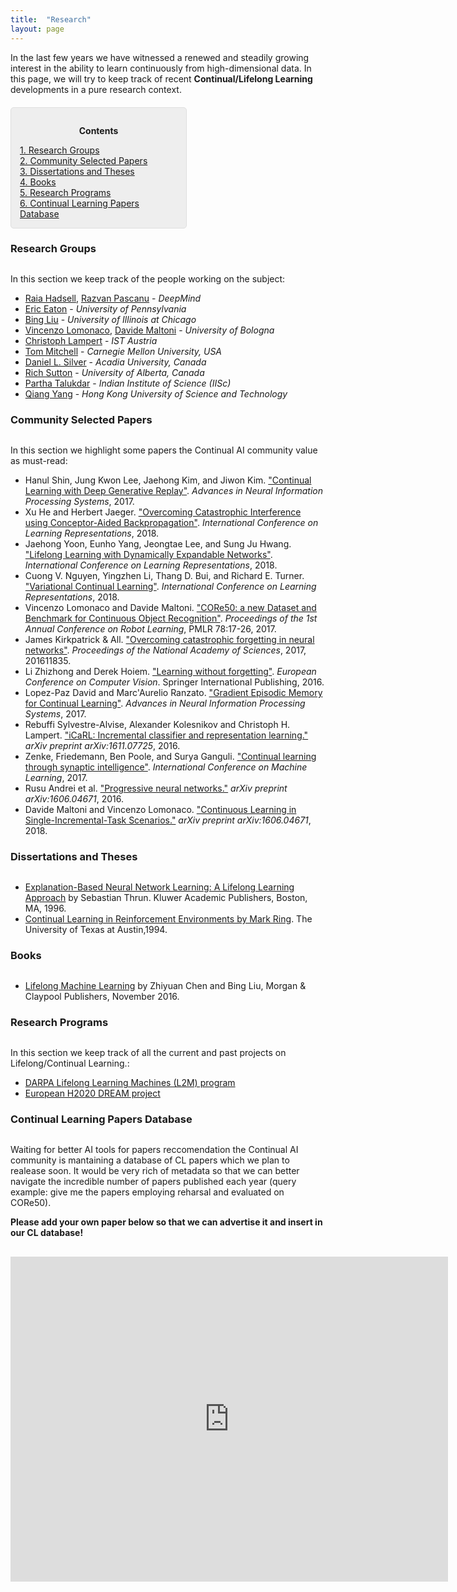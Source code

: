 ```yaml
---
title:  "Research"
layout: page
---
```


In the last few years we have witnessed a renewed and steadily growing interest in the ability to learn continuously from high-dimensional data. In this page, we will try to keep track of recent **Continual/Lifelong Learning** developments in a pure research context.

<div style="background: rgba(0,0,0,0.06) none repeat scroll 0% 0%; border: 1px solid rgb(222, 222, 222); padding: 1em; border-radius: 5px; margin-top:20px; max-width: 50%">
	<p style="text-align: center;"><strong>Contents</strong></p>
	<p style="text-align: left; margin-bottom: 0px;">	
		<a href="#research_groups">1. Research Groups</a><br>
		<a href="#selected_papers">2. Community Selected Papers</a><br>
		<a href="#dissertations">3. Dissertations and Theses</a><br>
		<a href="#books">4. Books</a><br>
		<a href="#projects">5. Research Programs</a><br>
		<a href="#all_papers">6. Continual Learning Papers Database</a>
	</p>
</div>

<a name="research_groups"></a>
<h3 id="" style="margin-bottom: 30px;">Research Groups</h3>

In this section we keep track of the people working on the subject:

- [Raia Hadsell][raia], [Razvan Pascanu][pascanu] - *DeepMind*
- [Eric Eaton][eaton] - *University of Pennsylvania*
- [Bing Liu][liu] - *University of Illinois at Chicago*
- [Vincenzo Lomonaco][lomonaco], [Davide Maltoni][maltoni] - *University of Bologna*
- [Christoph Lampert](http://pub.ist.ac.at/~chl/) - *IST Austria*
- [Tom Mitchell](http://www.cs.cmu.edu/~tom/) - *Carnegie Mellon University, USA*
- [Daniel L. Silver](http://plato.acadiau.ca/courses/comp/dsilver/DLSWebSIte/Welcome.html) - *Acadia University, Canada*
- [Rich Sutton](https://www.ualberta.ca/science/about-us/contact-us/faculty-directory/rich-sutton) - *University of Alberta, Canada*
- [Partha Talukdar](http://talukdar.net/) - *Indian Institute of Science (IISc)*
- [Qiang Yang](http://www.cs.ust.hk/~qyang/) - *Hong Kong University of Science and Technology*

<a name="selected_papers"></a>
<h3 id="" style="margin-bottom: 30px;">Community Selected Papers</h3>

In this section we highlight some papers the Continual AI community value as must-read: 

- Hanul Shin, Jung Kwon Lee, Jaehong Kim, and Jiwon Kim. ["Continual Learning with Deep Generative Replay"][dgr]. *Advances in Neural Information Processing Systems*, 2017.
- Xu He and Herbert Jaeger. ["Overcoming Catastrophic Interference using Conceptor-Aided Backpropagation"][cab]. *International Conference on Learning Representations*, 2018.
- Jaehong Yoon, Eunho Yang, Jeongtae Lee, and Sung Ju Hwang. ["Lifelong Learning with Dynamically Expandable Networks"][den]. *International Conference on Learning Representations*, 2018.
- Cuong V. Nguyen, Yingzhen Li, Thang D. Bui, and Richard E. Turner. ["Variational Continual Learning"][vcl]. *International Conference on Learning Representations*, 2018.
- Vincenzo Lomonaco and Davide Maltoni. ["CORe50: a new Dataset and Benchmark for Continuous Object Recognition"][core50]. *Proceedings of the 1st Annual Conference on Robot Learning*, PMLR 78:17-26, 2017.
- James Kirkpatrick & All. ["Overcoming catastrophic forgetting in neural networks"][ewc]. *Proceedings of the National Academy of Sciences*, 2017, 201611835.
- Li Zhizhong and Derek Hoiem. ["Learning without forgetting"][lwf]. *European Conference on Computer Vision*. Springer International Publishing, 2016.
- Lopez-Paz David and Marc'Aurelio Ranzato. ["Gradient Episodic Memory for Continual Learning"][gem]. *Advances in Neural Information Processing Systems*, 2017.
- Rebuffi Sylvestre-Alvise, Alexander Kolesnikov and Christoph H. Lampert. ["iCaRL: Incremental classifier and representation learning."][icarl] *arXiv preprint arXiv:1611.07725*, 2016.
- Zenke, Friedemann, Ben Poole, and Surya Ganguli. ["Continual learning through synaptic intelligence"][syn]. *International Conference on Machine Learning*, 2017.
- Rusu Andrei et al. ["Progressive neural networks."][pnn] *arXiv preprint arXiv:1606.04671*, 2016.
- Davide Maltoni and Vincenzo Lomonaco. ["Continuous Learning in Single-Incremental-Task Scenarios."](https://arxiv.org/abs/1806.08568) *arXiv preprint arXiv:1606.04671*, 2018.

<a name="dissertations"></a>
<h3 id="" style="margin-bottom: 30px;">Dissertations and Theses</h3>

- [Explanation-Based Neural Network Learning: A Lifelong Learning Approach](http://robots.stanford.edu/papers/thrun.book.html) by Sebastian Thrun. Kluwer Academic Publishers, Boston, MA, 1996.  
- [Continual Learning in Reinforcement Environments by Mark Ring](http://people.idsia.ch/~ring/Ring-dissertation.pdf). The University of Texas at Austin,1994. 

<a name="books"></a>
<h3 id="" style="margin-bottom: 30px;">Books</h3>

- [Lifelong Machine Learning](https://www.cs.uic.edu/~liub/lifelong-machine-learning.html) by Zhiyuan Chen and Bing Liu, Morgan & Claypool Publishers, November 2016.

<a name="projects"></a>
<h3 id="projects" style="margin-bottom: 30px;">Research Programs</h3>

In this section we keep track of all the current and past projects on Lifelong/Continual Learning.:

- [DARPA Lifelong Learning Machines (L2M) program][l2m]
- [European H2020 DREAM project][dream]

<a name="all_papers"></a>
<h3 id="" style="margin-bottom: 30px;">Continual Learning Papers Database</h3>
Waiting for better AI tools for papers reccomendation the Continual AI community is mantaining a database of CL papers which we plan to realease soon. It would be very rich of metadata so that we can better navigate the incredible number of papers published each year (query example: give me the papers employing reharsal and evaluated on CORe50). 

**Please add your own paper below so that we can advertise it and insert in our CL database!**

<div style="margin-top: 30px">
<iframe src="https://docs.google.com/forms/d/e/1FAIpQLScDXxXTt_rMbGkVRRBif6EUXBNm0VXdh1Kcbk94ckHYnkPNkg/viewform?embedded=true" width="700" height="520" frameborder="0" marginheight="0" marginwidth="0">Caricamento in corso...</iframe>
</div>

[linkedin]: https://www.linkedin.com/in/vincenzo
[raia]: http://raiahadsell.com/index.html
[pascanu]: https://scholar.google.ca/citations?user=eSPY8LwAAAAJ&hl=en
[eaton]: https://www.seas.upenn.edu/~eeaton/
[liu]: https://www.cs.uic.edu/~liub/
[lomonaco]: vincenzolomonaco.com
[maltoni]: https://www.unibo.it/sitoweb/davide.maltoni/
[l2m]: http://www.darpa.mil/news-events/2017-03-16
[dream]: http://www.robotsthatdream.eu/
[core50]: http://proceedings.mlr.press/v78/lomonaco17a.html
[ewc]: http://www.pnas.org/content/114/13/3521.abstract
[lwf]: http://www.pnas.org/content/114/13/3521.abstract
[gem]: http://papers.nips.cc/paper/7225-gradient-episodic-memory-for-continuum-learning
[icarl]: https://arxiv.org/abs/1611.07725
[syn]: http://proceedings.mlr.press/v70/zenke17a.html
[pnn]: https://arxiv.org/abs/1606.04671
[vcl]: https://openreview.net/pdf?id=BkQqq0gRb
[den]: https://openreview.net/pdf?id=Sk7KsfW0-
[cab]: https://openreview.net/pdf?id=B1al7jg0b
[dgr]: https://papers.nips.cc/paper/6892-continual-learning-with-deep-generative-replay.pdf
